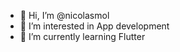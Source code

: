 - 👋 Hi, I’m @nicolasmol
- 👀 I’m interested in App development
- 🌱 I’m currently learning Flutter


<!---
nicolasmol/nicolasmol is a ✨ special ✨ repository because its `README.md` (this file) appears on your GitHub profile.
You can click the Preview link to take a look at your changes.
--->
